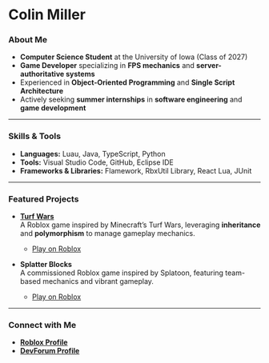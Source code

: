 # Colin Miller

### About Me
- **Computer Science Student** at the University of Iowa (Class of 2027)
- **Game Developer** specializing in **FPS mechanics** and **server-authoritative systems**
- Experienced in **Object-Oriented Programming** and **Single Script Architecture**
- Actively seeking **summer internships** in **software engineering** and **game development**

---

### Skills & Tools
- **Languages:** Luau, Java, TypeScript, Python
- **Tools:** Visual Studio Code, GitHub, Eclipse IDE
- **Frameworks & Libraries:** Flamework, RbxUtil Library, React Lua, JUnit

---

### Featured Projects
- **[Turf Wars](https://github.com/cmmiller26/Turf-Wars)**  
   A Roblox game inspired by Minecraft’s Turf Wars, leveraging **inheritance** and **polymorphism** to manage gameplay mechanics.  
   - [Play on Roblox](https://www.roblox.com/games/93983846016746/Turf-Wars)

- **Splatter Blocks**  
   A commissioned Roblox game inspired by Splatoon, featuring team-based mechanics and vibrant gameplay.  
   - [Play on Roblox](https://www.roblox.com/games/10770644057/Splatter-Blocks)

---

### Connect with Me
- **[Roblox Profile](https://www.roblox.com/users/107484074/profile)**  
- **[DevForum Profile](https://devforum.roblox.com/u/snarlyzoo/summary)**
